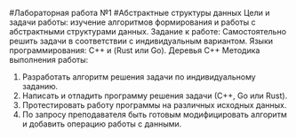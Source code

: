 #Лабораторная работа №1
#Абстрактные структуры данных
Цели и задачи работы: изучение алгоритмов формирования и
работы с абстрактными структурами данных.
Задание к работе: Самостоятельно решить задачи в
соответствии с индивидуальным вариантом.
Языки программирования: C++ и (Rust или Go). Деревья C++
Методика выполнения работы:
1. Разработать алгоритм решения задачи по индивидуальному
заданию.
2. Написать и отладить программу решения задачи (С++, Go
или Rust).
3. Протестировать работу программы на различных исходных
данных.
4. По запросу преподавателя быть готовым модифицировать
алгоритм и добавить операцию работы с данными.
